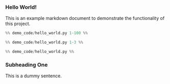 ### Hello World!

This is an example markdown document to demonstrate the functionality
of this project.

```python
%% demo_code/hello_world.py 1-100 %%
```

```python
%% demo_code/hello_world.py 1-3 %%
```

```python
%% demo_code/hello_world.py %%
```

### Subheading One

This is a dummy sentence.
